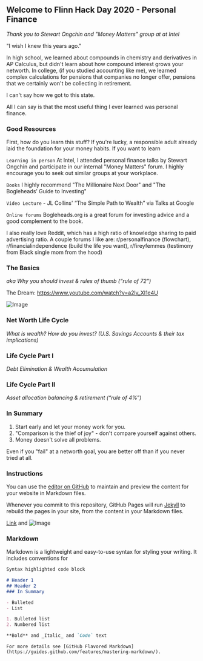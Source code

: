 ## Welcome to Flinn Hack Day 2020 - Personal Finance

_Thank you to Stewart Ongchin and "Money Matters" group at at Intel_

"I wish I knew this years ago." 

In high school, we learned about compounds in chemistry and derivatives in AP Calculus, but didn't learn about how compound interest grows your networth. In college, (if you studied accounting like me), we learned complex calculations for pensions that companies no longer offer, pensions that we certainly won't be collecting in retirement.  

I can't say how we got to this state. 

All I can say is that the most useful thing I ever learned was personal finance. 

### Good Resources

First, how do you learn this stuff?  If you're lucky, a responsible adult already laid the foundation for your money habits. If you want to learn 

`Learning in person` At Intel, I attended personal finance talks by Stewart Ongchin and participate in our internal "Money Matters" forum. I highly encourage you to seek out similar groups at your workplace. 

`Books` I highly recommend "The Millionaire Next Door" and "The Bogleheads’ Guide to Investing"

`Video Lecture` - JL Collins' “The Simple Path to Wealth” via Talks at Google

`Online forums` Bogleheads.org is a great forum for investing advice and a good complement to the book. 

I also really love Reddit, which has a high ratio of knowledge sharing to paid advertising ratio. A couple forums I like are: r/personalfinance (flowchart), r/financialindependence (build the life you want), r/fireyfemmes (testimony from Black single mom from the hood)


### The Basics
_aka Why you should invest & rules of thumb (“rule of 72”)_

The Dream: https://www.youtube.com/watch?v=a2lv_Xl1e4U

![Image](<img src="\lilyluox\personalfinance\PF_1.png">)



### Net Worth Life Cycle
_What is wealth?
How do you invest? (U.S. Savings Accounts & their tax implications)_

### Life Cycle Part I
_Debt Elimination & Wealth Accumulation_

### Life Cycle Part II
_Asset allocation balancing & retirement (“rule of 4%”)_

### In Summary

1. Start early and let your money work for you.
2. "Comparison is the thief of joy" - don't compare yourself against others.  
3. Money doesn't solve all problems.

Even if you "fail" at a networth goal, you are better off than if you never tried at all. 

### Instructions

You can use the [editor on GitHub](https://github.com/lilyluox/personalfinance/edit/master/README.md) to maintain and preview the content for your website in Markdown files.

Whenever you commit to this repository, GitHub Pages will run [Jekyll](https://jekyllrb.com/) to rebuild the pages in your site, from the content in your Markdown files.

[Link](url) and ![Image](src)

### Markdown

Markdown is a lightweight and easy-to-use syntax for styling your writing. It includes conventions for

```markdown
Syntax highlighted code block

# Header 1
## Header 2
### In Summary

- Bulleted
- List

1. Bulleted list
2. Numbered list

**Bold** and _Italic_ and `Code` text

```
```
For more details see [GitHub Flavored Markdown](https://guides.github.com/features/mastering-markdown/).
